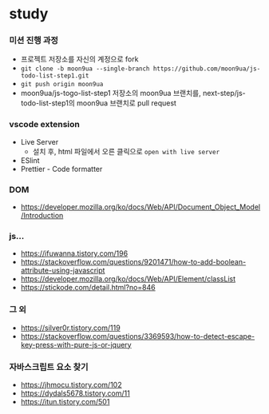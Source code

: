 # study

### 미션 진행 과정
* 프로젝트 저장소를 자신의 계정으로 fork
* `git clone -b moon9ua --single-branch https://github.com/moon9ua/js-todo-list-step1.git`
* `git push origin moon9ua`
* moon9ua/js-togo-list-step1 저장소의 moon9ua 브랜치를, next-step/js-todo-list-step1의 moon9ua 브랜치로 pull request

### vscode extension
* Live Server
    * 설치 후, html 파일에서 오른 클릭으로 `open with live server`
* ESlint
* Prettier - Code formatter

### DOM
* https://developer.mozilla.org/ko/docs/Web/API/Document_Object_Model/Introduction

### js...
* https://ifuwanna.tistory.com/196
* https://stackoverflow.com/questions/9201471/how-to-add-boolean-attribute-using-javascript
* https://developer.mozilla.org/ko/docs/Web/API/Element/classList
* https://stickode.com/detail.html?no=846

### 그 외
* https://silver0r.tistory.com/119
* https://stackoverflow.com/questions/3369593/how-to-detect-escape-key-press-with-pure-js-or-jquery

### 자바스크립트 요소 찾기
* https://jhmocu.tistory.com/102
* https://dydals5678.tistory.com/11
* https://itun.tistory.com/501